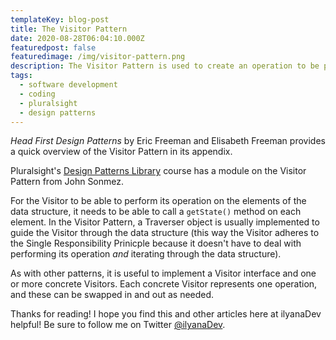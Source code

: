 ```yaml
---
templateKey: blog-post
title: The Visitor Pattern
date: 2020-08-28T06:04:10.000Z
featuredpost: false
featuredimage: /img/visitor-pattern.png
description: The Visitor Pattern is used to create an operation to be performed on elements of a data structure (a list or tree, for example). It essentially creates a new method for each component of that structure, while still adhering to the Open-Closed Principle.
tags:
  - software development
  - coding
  - pluralsight
  - design patterns
---
```


*Head First Design Patterns* by Eric Freeman and Elisabeth Freeman provides a quick overview of the Visitor Pattern in its appendix.

Pluralsight's [Design Patterns Library](https://app.pluralsight.com/library/courses/patterns-library/table-of-contents) course has a module on the Visitor Pattern from John Sonmez.

For the Visitor to be able to perform its operation on the elements of the data structure, it needs to be able to call a `getState()` method on each element. In the Visitor Pattern, a Traverser object is usually implemented to guide the Visitor through the data structure (this way the Visitor adheres to the Single Responsibility Prinicple because it doesn't have to deal with performing its operation *and* iterating through the data structure).

As with other patterns, it is useful to implement a Visitor interface and one or more concrete Visitors. Each concrete Visitor represents one operation, and these can be swapped in and out as needed.

Thanks for reading! I hope you find this and other articles here at ilyanaDev helpful! Be sure to follow me on Twitter [@ilyanaDev](https://twitter.com/ilyanaDev).
